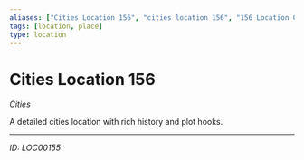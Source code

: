 ```yaml
---
aliases: ["Cities Location 156", "cities location 156", "156 Location Cities"]
tags: [location, place]
type: location
---
```


# Cities Location 156

*Cities*

A detailed cities location with rich history and plot hooks.

---
*ID: LOC00155*